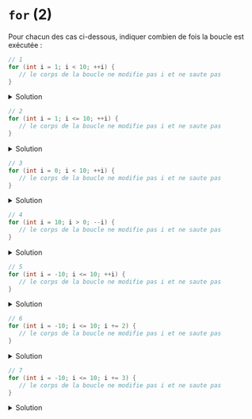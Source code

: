 # `for` (2)

Pour chacun des cas ci-dessous, indiquer combien de fois la boucle est exécutée :

~~~cpp
// 1
for (int i = 1; i < 10; ++i) {
   // le corps de la boucle ne modifie pas i et ne saute pas
}
~~~

<details>
<summary>Solution</summary>

~~~
9
~~~
</details>

~~~cpp
// 2
for (int i = 1; i <= 10; ++i) {
   // le corps de la boucle ne modifie pas i et ne saute pas
}
~~~

<details>
<summary>Solution</summary>

~~~
10
~~~
</details>

~~~cpp
// 3
for (int i = 0; i < 10; ++i) {
   // le corps de la boucle ne modifie pas i et ne saute pas
}
~~~

<details>
<summary>Solution</summary>

~~~
10
~~~
</details>

~~~cpp
// 4
for (int i = 10; i > 0; --i) {
   // le corps de la boucle ne modifie pas i et ne saute pas
}
~~~

<details>
<summary>Solution</summary>

~~~
10
~~~
</details>

~~~cpp
// 5
for (int i = -10; i <= 10; ++i) {
   // le corps de la boucle ne modifie pas i et ne saute pas
}
~~~

<details>
<summary>Solution</summary>

~~~
21
~~~
</details>

~~~cpp
// 6
for (int i = -10; i <= 10; i += 2) {
   // le corps de la boucle ne modifie pas i et ne saute pas
}
~~~

<details>
<summary>Solution</summary>

~~~
11
~~~
</details>

~~~cpp
// 7
for (int i = -10; i <= 10; i += 3) {
   // le corps de la boucle ne modifie pas i et ne saute pas
}
~~~

<details>
<summary>Solution</summary>

~~~
7
~~~
</details>
